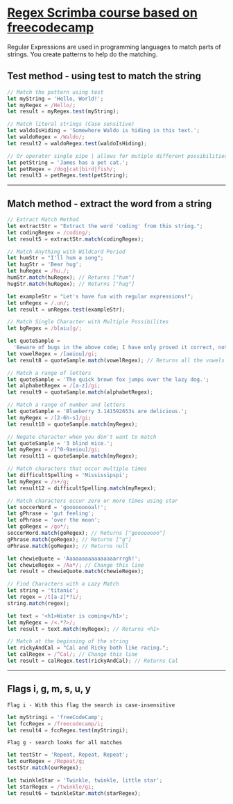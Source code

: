 # [Regex Scrimba course based on freecodecamp](https://scrimba.com/course/gregularexpressions)

Regular Expressions are used in programming languages to match parts of strings. You create patterns to help do the matching.

## Test method - using test to match the string

```js
// Match the pattern using test
let myString = 'Hello, World!';
let myRegex = /Hello/;
let result = myRegex.test(myString);

// Match literal strings (Case sensitive)
let waldoIsHiding = 'Somewhere Waldo is hiding in this text.';
let waldoRegex = /Waldo/;
let result2 = waldoRegex.test(waldoIsHiding);

// Or operator single pipe | allows for mutiple different possibilities
let petString = 'James has a pet cat.';
let petRegex = /dog|cat|bird|fish/;
let result3 = petRegex.test(petString);
```

---

## Match method - extract the word from a string

```js
// Extract Match Method
let extractStr = "Extract the word 'coding' from this string.";
let codingRegex = /coding/;
let result5 = extractStr.match(codingRegex);
```

```js
// Match Anything with Wildcard Period
let humStr = "I'll hum a song";
let hugStr = 'Bear hug';
let huRegex = /hu./;
humStr.match(huRegex); // Returns ["hum"]
hugStr.match(huRegex); // Returns ["hug"]

let exampleStr = "Let's have fun with regular expressions!";
let unRegex = /.un/;
let result = unRegex.test(exampleStr);
```

```js
// Match Single Character with Multiple Possibilites
let bgRegex = /b[aiu]g/;

let quoteSample =
  'Beware of bugs in the above code; I have only proved it correct, not tried it.';
let vowelRegex = /[aeiou]/gi;
let result8 = quoteSample.match(vowelRegex); // Returns all the vowels
```

```js
// Match a range of letters
let quoteSample = 'The quick brown fox jumps over the lazy dog.';
let alphabetRegex = /[a-z]/gi;
let result9 = quoteSample.match(alphabetRegex);
```

```js
// Match a range of number and letters
let quoteSample = 'Blueberry 3.141592653s are delicious.';
let myRegex = /[2-6h-s]/gi;
let result10 = quoteSample.match(myRegex);
```

```js
// Negate character when you don't want to match
let quoteSample = '3 blind mice.';
let myRegex = /[^0-9aeiou]/gi;
let result11 = quoteSample.match(myRegex);
```

```js
// Match characters that occur multiple times
let difficultSpelling = 'Mississipspi';
let myRegex = /s+/g;
let result12 = difficultSpelling.match(myRegex);
```

```js
// Match characters occur zero or more times using star
let soccerWord = 'gooooooooal!';
let gPhrase = 'gut feeling';
let oPhrase = 'over the moon';
let goRegex = /go*/;
soccerWord.match(goRegex); // Returns ["goooooooo"]
gPhrase.match(goRegex); // Returns ["g"]
oPhrase.match(goRegex); // Returns null

let chewieQuote = 'Aaaaaaaaaaaaaaaarrrgh!';
let chewieRegex = /Aa*/; // Change this line
let result = chewieQuote.match(chewieRegex);
```

```js
// Find Characters with a Lazy Match
let string = 'titanic';
let regex = /t[a-z]*?i/;
string.match(regex);

let text = '<h1>Winter is coming</h1>';
let myRegex = /<.*?>/;
let result = text.match(myRegex); // Returns <h1>
```

```js
// Match at the beginning of the string
let rickyAndCal = "Cal and Ricky both like racing.";
let calRegex = /^Cal/; // Change this line
let result = calRegex.test(rickyAndCal); // Returns Cal
```

---

## Flags i, g, m, s, u, y

`Flag i - With this flag the search is case-insensitive`

```js
let myStringi = 'freeCodeCamp';
let fccRegex = /freecodecamp/i;
let result4 = fccRegex.test(myStringi);
```

`Flag g - search looks for all matches`

```js
let testStr = 'Repeat, Repeat, Repeat';
let ourRegex = /Repeat/g;
testStr.match(ourRegex);

let twinkleStar = 'Twinkle, twinkle, little star';
let starRegex = /twinkle/gi;
let result6 = twinkleStar.match(starRegex);
```
